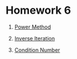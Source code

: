 # Homework 6

1. [Power Method](https://github.com/kaiudall/MATH4610/blob/master/SoftwareManual/condition/power.md)

2. [Inverse Iteration](https://github.com/kaiudall/MATH4610/blob/master/SoftwareManual/condition/inverse.md)

3. [Condition Number](https://github.com/kaiudall/MATH4610/blob/master/SoftwareManual/condition/condition.md)
